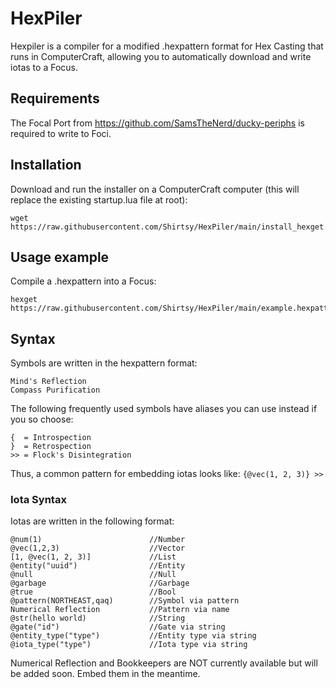 # HexPiler
Hexpiler is a compiler for a modified .hexpattern format for Hex Casting that runs in ComputerCraft, allowing you to automatically download and write iotas to a Focus.

## Requirements
The Focal Port from https://github.com/SamsTheNerd/ducky-periphs is required to write to Foci.

## Installation
Download and run the installer on a ComputerCraft computer (this will replace the existing startup.lua file at root):
```
wget https://raw.githubusercontent.com/Shirtsy/HexPiler/main/install_hexget.lua
```

## Usage example
Compile a .hexpattern into a Focus:
```
hexget https://raw.githubusercontent.com/Shirtsy/HexPiler/main/example.hexpattern
```

## Syntax

Symbols are written in the hexpattern format:

```
Mind's Reflection
Compass Purification
```

The following frequently used symbols have aliases you can use instead if you so choose:
```
{  = Introspection
}  = Retrospection
>> = Flock's Disintegration
```

Thus, a common pattern for embedding iotas looks like: ```{@vec(1, 2, 3)} >>```


### Iota Syntax
Iotas are written in the following format:
```
@num(1)                        //Number
@vec(1,2,3)                    //Vector
[1, @vec(1, 2, 3)]             //List
@entity("uuid")                //Entity 
@null                          //Null
@garbage                       //Garbage
@true                          //Bool
@pattern(NORTHEAST,qaq)        //Symbol via pattern
Numerical Reflection           //Pattern via name
@str(hello world)              //String
@gate("id")                    //Gate via string
@entity_type("type")           //Entity type via string
@iota_type("type")             //Iota type via string
```

Numerical Reflection and Bookkeepers are NOT currently available but will be added soon. Embed them in the meantime.
